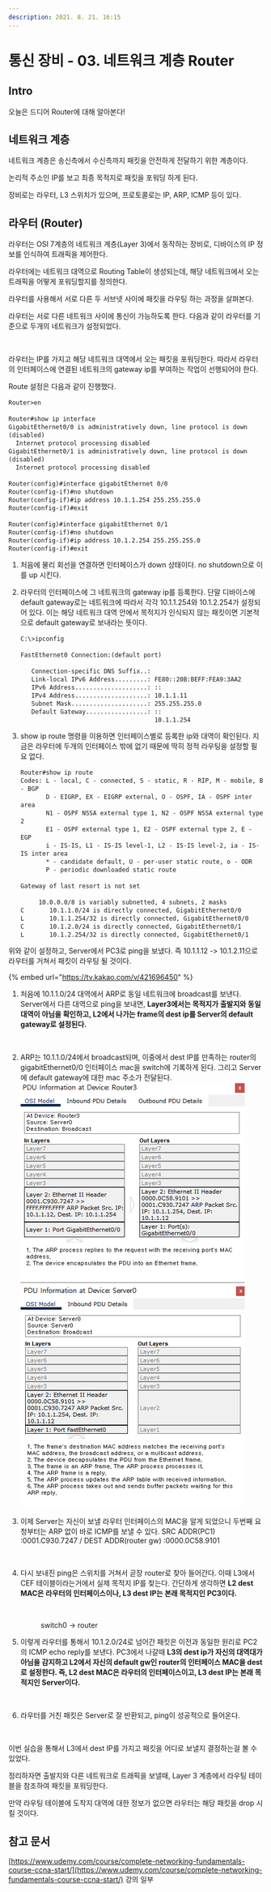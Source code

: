 ```yaml
---
description: 2021. 8. 21. 16:15
---
```


# 통신 장비 - 03. 네트워크 계층 Router

## Intro

오늘은 드디어 Router에 대해 알아본다!



## 네트워크 계층

네트워크 계층은 송신측에서 수신측까지 패킷을 안전하게 전달하기 위한 계층이다.&#x20;

논리적 주소인 IP를 보고 최종 목적지로 패킷을 포워딩 하게 된다.&#x20;

장비로는 라우터, L3 스위치가 있으며, 프로토콜로는 IP, ARP, ICMP 등이 있다.&#x20;



## 라우터 (Router)

라우터는 OSI 7계층의 네트워크 계층(Layer 3)에서 동작하는 장비로, 디바이스의 IP 정보를 인식하여 트래픽을 제어한다.

라우터에는 네트워크 대역으로 Routing Table이 생성되는데, 해당 네트워크에서 오는 트래픽을 어떻게 포워딩할지를 정의한다.



라우터를 사용해서 서로 다른 두 서브넷 사이에 패킷을 라우팅 하는 과정을 살펴본다.

라우터는 서로 다른 네트워크 사이에 통신이 가능하도록 한다. 다음과 같이 라우터를 기준으로 두개의 네트워크가 설정되었다.

<figure><img src="https://blog.kakaocdn.net/dn/lNGa2/btrcMGQHk5x/VCLUgcws09MbsX3TqRAmIk/img.png" alt=""><figcaption></figcaption></figure>

라우터는 IP를 가지고 해당 네트워크 대역에서 오는 패킷을 포워딩한다. 따라서 라우터의 인터페이스에 연결된 네트워크의 gateway ip를 부여하는 작업이 선행되어야 한다.&#x20;

Route 설정은 다음과 같이 진행했다.&#x20;

```
Router>en

Router#show ip interface 
GigabitEthernet0/0 is administratively down, line protocol is down (disabled)
  Internet protocol processing disabled
GigabitEthernet0/1 is administratively down, line protocol is down (disabled)
  Internet protocol processing disabled
  
Router(config)#interface gigabitEthernet 0/0
Router(config-if)#no shutdown 
Router(config-if)#ip address 10.1.1.254 255.255.255.0
Router(config-if)#exit

Router(config)#interface gigabitEthernet 0/1
Router(config-if)#no shutdown
Router(config-if)#ip address 10.1.2.254 255.255.255.0
Router(config-if)#exit
```

1. 처음에 물리 회선을 연결하면 인터페이스가 down 상태이다. no shutdown으로 이를 up 시킨다.
2.  라우터의 인터페이스에 그 네트워크의 gateway ip를 등록한다. 단말 디바이스에 default gateway로는 네트워크에 따라서 각각 10.1.1.254와 10.1.2.254가 설정되어 있다. 이는 해당 네트워크 대역 안에서 목적지가 인식되지 않는 패킷이면 기본적으로 default gateway로 보내라는 뜻이다.

    ```
    C:\>ipconfig

    FastEthernet0 Connection:(default port)

       Connection-specific DNS Suffix..: 
       Link-local IPv6 Address.........: FE80::20B:BEFF:FEA9:3AA2
       IPv6 Address....................: ::
       IPv4 Address....................: 10.1.1.11
       Subnet Mask.....................: 255.255.255.0
       Default Gateway.................: ::
                                         10.1.1.254​
    ```
3.  show ip route 명령을 이용하면 인터페이스별로 등록한 ip와 대역이 확인된다. 지금은 라우터에 두개의 인터페이스 밖에 없기 때문에 딱히 정적 라우팅을 설정할 필요 없다.

    ```
    Router#show ip route
    Codes: L - local, C - connected, S - static, R - RIP, M - mobile, B - BGP
           D - EIGRP, EX - EIGRP external, O - OSPF, IA - OSPF inter area
           N1 - OSPF NSSA external type 1, N2 - OSPF NSSA external type 2
           E1 - OSPF external type 1, E2 - OSPF external type 2, E - EGP
           i - IS-IS, L1 - IS-IS level-1, L2 - IS-IS level-2, ia - IS-IS inter area
           * - candidate default, U - per-user static route, o - ODR
           P - periodic downloaded static route

    Gateway of last resort is not set

         10.0.0.0/8 is variably subnetted, 4 subnets, 2 masks
    C       10.1.1.0/24 is directly connected, GigabitEthernet0/0
    L       10.1.1.254/32 is directly connected, GigabitEthernet0/0
    C       10.1.2.0/24 is directly connected, GigabitEthernet0/1
    L       10.1.2.254/32 is directly connected, GigabitEthernet0/1​
    ```

위와 같이 설정하고, Server에서 PC3로 ping을 보냈다. 즉 10.1.1.12 -> 10.1.2.11으로 라우터를 거쳐서 패킷이 라우팅 될 것이다.&#x20;

{% embed url="https://tv.kakao.com/v/421696450" %}

1.  처음에 10.1.1.0/24 대역에서 ARP로 동일 네트워크에 broadcast를 보낸다. Server에서 다른 대역으로 ping을 보내면, **Layer3에서는 목적지가 출발지와 동일 대역이 아님을 확인하고, L2에서 나가는 frame의 dest ip를 Server의 default gateway로 설정된다.**

    <figure><img src="https://blog.kakaocdn.net/dn/puv3Q/btrcLBCcXxf/4DYM31tumYtdMb8mrCXa41/img.png" alt=""><figcaption></figcaption></figure>
2. ARP는 10.1.1.0/24에서 broadcast되며, 이중에서 dest IP를 만족하는 router의 gigabitEthernet0/0 인터페이스 mac을 switch에 기록하게 된다. 그리고 Server에 default gateway에 대한 mac 주소가 전달된다.\
   ![](<../../.gitbook/assets/image (5).png>)![](<../../.gitbook/assets/image (4).png>)
3.  이제 Server는 자신이 보낼 라우터 인터페이스의 MAC을 알게 되었으니 두번째 요청부터는 ARP 없이 바로 ICMP를 보낼 수 있다. SRC ADDR(PC1) :0001.C930.7247 / DEST ADDR(router gw) :0000.0C58.9101&#x20;

    <div align="left">

    <figure><img src="https://blog.kakaocdn.net/dn/Cjd36/btrcQgbZiDD/zCIzYPnKJTOXtkzACMLPK1/img.png" alt=""><figcaption></figcaption></figure>

    </div>
4.  &#x20;다시 보내진 ping은 스위치를 거쳐서 곧장 router로 찾아 들어간다. 이때 L3에서 CEF 테이블이라는거에서 실제 목적지 IP를 찾는다. 간단하게 생각하면 **L2 dest MAC은 라우터의 인터페이스이나, L3 dest IP는 본래 목적지인 PC3이다.**&#x20;

    <div align="left">

    <figure><img src="https://blog.kakaocdn.net/dn/QdIeq/btrcOOmv7Aw/sySFkHiq6v35fmcZieCck1/img.png" alt=""><figcaption><p>switch0 -> router</p></figcaption></figure>

    </div>
5.  &#x20;이렇게 라우터를 통해서 10.1.2.0/24로 넘어간 패킷은 이전과 동일한 원리로 PC2의 ICMP echo reply를 보낸다. PC3에서 나갈때 **L3의 dest ip가 자신의 대역대가 아님을 감지하고 L2에서 자신의 default gw인 router의 인터페이스 MAC을 dest로 설정한다. 즉, L2 dest MAC은 라우터의 인터페이스이고, L3 dest IP는 본래 목적지인 Server이다.**

    <div align="left">

    <figure><img src="https://blog.kakaocdn.net/dn/bhVhfu/btrcM1Arjid/CyGTxajVtvAzKCeU0uBf8K/img.png" alt=""><figcaption></figcaption></figure>

    </div>
6.  라우터를 거친 패킷은 Server로 잘 반환되고, ping이 성공적으로 들어온다.

    <div align="left">

    <figure><img src="https://blog.kakaocdn.net/dn/b1xM3M/btrcLB93XUq/cCPWrM3Ky3Soc3b05q4nWK/img.png" alt=""><figcaption></figcaption></figure>

    </div>

이번 실습을 통해서 L3에서 dest IP를 가지고 패킷을 어디로 보낼지 결정하는걸 볼 수 있었다.



정리하자면 출발지와 다른 네트워크로 트래픽을 보낼때, Layer 3 계층에서 라우팅 테이블을 참조하여 패킷을 포워딩한다.&#x20;

만약 라우팅 테이블에 도착지 대역에 대한 정보가 없으면 라우터는 해당 패킷을 drop 시킬 것이다.&#x20;



## 참고 문서

[https://www.udemy.com/course/complete-networking-fundamentals-course-ccna-start/](https://www.udemy.com/course/complete-networking-fundamentals-course-ccna-start/) 강의 일부

